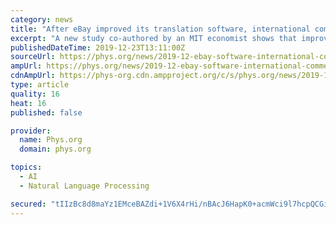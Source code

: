 ```yaml
---
category: news
title: "After eBay improved its translation software, international commerce increased sharply"
excerpt: "A new study co-authored by an MIT economist shows that improved translation software can significantly boost international trade online—a notable case of machine learning having a clear impact on economic activity. The research finds that after eBay ..."
publishedDateTime: 2019-12-23T13:11:00Z
sourceUrl: https://phys.org/news/2019-12-ebay-software-international-commerce-sharply.html
ampUrl: https://phys.org/news/2019-12-ebay-software-international-commerce-sharply.amp
cdnAmpUrl: https://phys-org.cdn.ampproject.org/c/s/phys.org/news/2019-12-ebay-software-international-commerce-sharply.amp
type: article
quality: 16
heat: 16
published: false

provider:
  name: Phys.org
  domain: phys.org

topics:
  - AI
  - Natural Language Processing

secured: "tIIzBc8d8maYz1EMceBAZdi+1V6X4rHi/nBAcJ6HapK0+acmWci9l7hcpQCGiMgLh94EecEPojQu7GLdfoRSdQm8BWAEvbGQqV7+gfVtToFaOZSmnNSZfiCSQxTAEUqkqIH7tzOfgodbj2bkeh7pgI6yRKKDFVqO9a0T2QrP+8xYN39AAqt3/NddzhYlwA/bSwoo60DLLCt2TK+RO/KQUrTMaCXXwlOEDh7bHJxyGcQdd+V1qaEifAjfMfThbrsXQXHJCilS40fZp8PhGk0dGOQ7prL07xMBCiAYm6xG7ms=;DhlhwFqCqUHjDqJiRgqKGw=="
---
```


